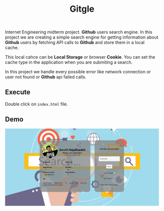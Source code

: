<h1 align="center">
Gitgle
</h1>

<br />

Internet Engineering midterm project. **Github** users search engine.
In this project we are creating a simple search engine for getting information about
**Github** users by fetching API calls to **Github** and store them in a local cache.

This local cahce can be **Local Storage** or browser **Cookie**. You can set the cache type
in the application when you are submiting a search.

In this project we handle every possible error like network connection or user not found or
**Github** api failed calls.

## Execute

Double click on ```index.html``` file.

## Demo

<p align="center">
    <img src="assets/demo.png" width="800" alt="demo" />
</p>
